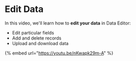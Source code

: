 # Edit Data

In this video, we'll learn how to **edit your data** in Data Editor:

* Edit particular fields&#x20;
* Add and delete records
* Upload and download data

{% embed url="https://youtu.be/nKwapk29m-A" %}
